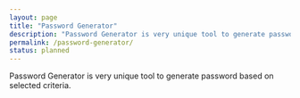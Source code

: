 ```yaml
---
layout: page
title: "Password Generator"
description: "Password Generator is very unique tool to generate password based on selected criteria."
permalink: /password-generator/
status: planned
---
```


Password Generator is very unique tool to generate password based on selected criteria.
